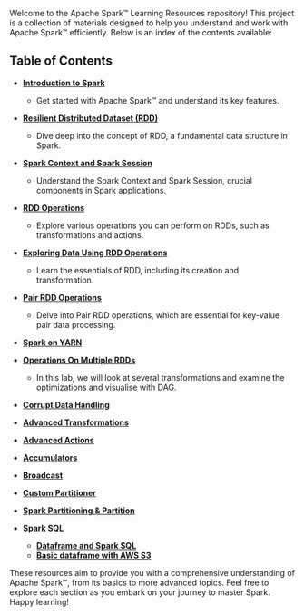 Welcome to the Apache Spark™ Learning Resources repository! This project is a collection of materials designed to help you understand and work with Apache Spark™ efficiently. Below is an index of the contents available:

## Table of Contents

-  [**Introduction to Spark**](./Introduction-to-Apache-Spark)
    
    -   Get started with Apache Spark™ and understand its key features.

-  [**Resilient Distributed Dataset (RDD)**](./Resilient-Distributed-Datasets-(RDD)-%E2%80%90-Introduction)
    
    -   Dive deep into the concept of RDD, a fundamental data structure in Spark.
-  [**Spark Context and Spark Session**](./Spark-Context-and-Spark-Session)
    
    -   Understand the Spark Context and Spark Session, crucial components in Spark applications.
-  [**RDD Operations**](./RDD-Operations)
    
    -   Explore various operations you can perform on RDDs, such as transformations and actions.

-  [**Exploring Data Using RDD Operations**](./Exploring-Data-Using-RDD-Operations)
    
    -   Learn the essentials of RDD, including its creation and transformation.

-  [**Pair RDD Operations**](./PairRDD-Creation-and-Manipulation)
    
    -   Delve into Pair RDD operations, which are essential for key-value pair data processing.

- [**Spark on YARN**](./Spark-on-YARN)
- [**Operations On Multiple RDDs**](./Operations-On-Multiple-RDDs)
    -   In this lab, we will look at several transformations and examine the optimizations
and visualise with DAG.

- [**Corrupt Data Handling**](./Corrupt-Data-Handling)

- [**Advanced Transformations**](./Advanced-Transformations)

- [**Advanced Actions**](./Advanced-Actions)

- [**Accumulators**](./Accumulators)

- [**Broadcast**](./Broadcast)

- [**Custom Partitioner**](./Custom-Partitioner)

- [**Spark Partitioning & Partition**](./Spark-Partitioning-&-Partition)

- **Spark SQL**
  - [**Dataframe and Spark SQL**](./Dataframe-and-Spark-SQL)
  - [**Basic dataframe with AWS S3**](./Basic-dataframe-with-AWS-S3)


These resources aim to provide you with a comprehensive understanding of Apache Spark™, from its basics to more advanced topics. Feel free to explore each section as you embark on your journey to master Spark. Happy learning!